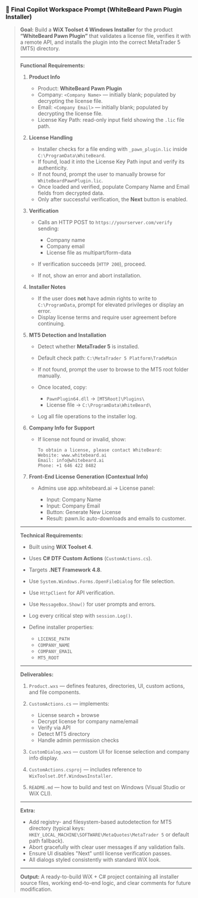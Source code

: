 ### 🧠 **Final Copilot Workspace Prompt (WhiteBeard Pawn Plugin Installer)**

> **Goal:**
> Build a **WiX Toolset 4 Windows Installer** for the product **“WhiteBeard Pawn Plugin”** that validates a license file, verifies it with a remote API, and installs the plugin into the correct MetaTrader 5 (MT5) directory.
>
> ---
>
> **Functional Requirements:**
>
> 1. **Product Info**
>
>    * Product: **WhiteBeard Pawn Plugin**
>    * Company: `<Company Name>` — initially blank; populated by decrypting the license file.
>    * Email: `<Company Email>` — initially blank; populated by decrypting the license file.
>    * License Key Path: read-only input field showing the `.lic` file path.
> 2. **License Handling**
>
>    * Installer checks for a file ending with `_pawn_plugin.lic` inside `C:\ProgramData\WhiteBeard`.
>    * If found, load it into the License Key Path input and verify its authenticity.
>    * If not found, prompt the user to manually browse for `WhiteBeardPawnPlugin.lic`.
>    * Once loaded and verified, populate Company Name and Email fields from decrypted data.
>    * Only after successful verification, the **Next** button is enabled.
> 3. **Verification**
>
>    * Calls an HTTP POST to `https://yourserver.com/verify` sending:
>
>      * Company name
>      * Company email
>      * License file as multipart/form-data
>    * If verification succeeds (`HTTP 200`), proceed.
>    * If not, show an error and abort installation.
> 4. **Installer Notes**
>
>    * If the user does **not** have admin rights to write to `C:\ProgramData`, prompt for elevated privileges or display an error.
>    * Display license terms and require user agreement before continuing.
> 5. **MT5 Detection and Installation**
>
>    * Detect whether **MetaTrader 5** is installed.
>    * Default check path: `C:\MetaTrader 5 Platform\TradeMain`
>    * If not found, prompt the user to browse to the MT5 root folder manually.
>    * Once located, copy:
>
>      * `PawnPlugin64.dll` → `[MT5Root]\Plugins\`
>      * License file → `C:\ProgramData\WhiteBeard\`
>    * Log all file operations to the installer log.
> 6. **Company Info for Support**
>
>    * If license not found or invalid, show:
>
>      ```
>      To obtain a license, please contact WhiteBeard:
>      Website: www.whitebeard.ai
>      Email: info@whitebeard.ai
>      Phone: +1 646 422 8482
>      ```
> 7. **Front-End License Generation (Contextual Info)**
>
>    * Admins use app.whitebeard.ai → License panel:
>
>      * Input: Company Name
>      * Input: Company Email
>      * Button: Generate New License
>      * Result: pawn.lic auto-downloads and emails to customer.
>
> ---
>
> **Technical Requirements:**
>
> * Built using **WiX Toolset 4**.
> * Uses **C# DTF Custom Actions** (`CustomActions.cs`).
> * Targets **.NET Framework 4.8**.
> * Use `System.Windows.Forms.OpenFileDialog` for file selection.
> * Use `HttpClient` for API verification.
> * Use `MessageBox.Show()` for user prompts and errors.
> * Log every critical step with `session.Log()`.
> * Define installer properties:
>
>   * `LICENSE_PATH`
>   * `COMPANY_NAME`
>   * `COMPANY_EMAIL`
>   * `MT5_ROOT`
>
> ---
>
> **Deliverables:**
>
> 1. `Product.wxs` — defines features, directories, UI, custom actions, and file components.
> 2. `CustomActions.cs` — implements:
>
>    * License search + browse
>    * Decrypt license for company name/email
>    * Verify via API
>    * Detect MT5 directory
>    * Handle admin permission checks
> 3. `CustomDialog.wxs` — custom UI for license selection and company info display.
> 4. `CustomActions.csproj` — includes reference to `WixToolset.Dtf.WindowsInstaller`.
> 5. `README.md` — how to build and test on Windows (Visual Studio or WiX CLI).
>
> ---
>
> **Extra:**
>
> * Add registry- and filesystem-based autodetection for MT5 directory (typical keys: `HKEY_LOCAL_MACHINE\SOFTWARE\MetaQuotes\MetaTrader 5` or default path fallback).
> * Abort gracefully with clear user messages if any validation fails.
> * Ensure UI disables "Next" until license verification passes.
> * All dialogs styled consistently with standard WiX look.
>
> ---
>
> **Output:**
> A ready-to-build WiX + C# project containing all installer source files, working end-to-end logic, and clear comments for future modification.


